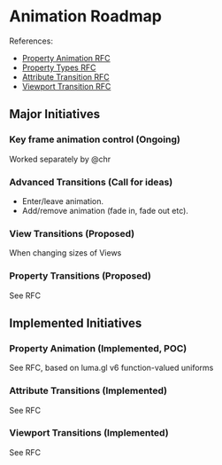 # Animation Roadmap

References:
* [Property Animation RFC]()
* [Property Types RFC]()
* [Attribute Transition RFC]()
* [Viewport Transition RFC]()



## Major Initiatives


### Key frame animation control (Ongoing)

Worked separately by @chr


### Advanced Transitions (Call for ideas)

* Enter/leave animation.
* Add/remove animation (fade in, fade out etc).


### View Transitions (Proposed)

When changing sizes of Views



### Property Transitions (Proposed)

See RFC



## Implemented Initiatives


### Property Animation (Implemented, POC)

See RFC, based on luma.gl v6 function-valued uniforms


### Attribute Transitions (Implemented)

See RFC


### Viewport Transitions (Implemented)

See RFC

